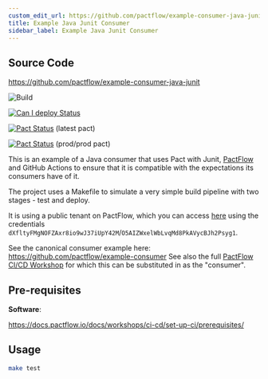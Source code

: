 ```yaml
---
custom_edit_url: https://github.com/pactflow/example-consumer-java-junit/edit/master/README.md
title: Example Java Junit Consumer
sidebar_label: Example Java Junit Consumer
---
```


<!-- This file has been synced from the pactflow/example-consumer-java-junit repository. Please do not edit it directly. The URL of the source file can be found in the custom_edit_url value above -->

## Source Code

https://github.com/pactflow/example-consumer-java-junit


![Build](https://github.com/pactflow/example-consumer-java-junit/workflows/Build/badge.svg)

[![Can I deploy Status](https://test.pactflow.io/pacticipants/pactflow-example-consumer-java-junit/branches/master/latest-version/can-i-deploy/to-environment/production/badge.svg)](https://test.pactflow.io/overview/provider/pactflow-example-provider-springboot/consumer/pactflow-example-consumer-java-junit)

[![Pact Status](https://test.pactflow.io/pacts/provider/pactflow-example-provider-springboot/consumer/pactflow-example-consumer-java-junit/latest/badge.svg)](https://test.pactflow.io/pacts/provider/pactflow-example-provider-springboot/consumer/pactflow-example-consumer-java-junit/latest) (latest pact)

[![Pact Status](https://test.pactflow.io/pacts/provider/pactflow-example-provider-springboot/consumer/pactflow-example-consumer-java-junit/latest/prod/badge.svg)](https://test.pactflow.io/pacts/provider/pactflow-example-provider-springboot/consumer/pactflow-example-consumer-java-junit/latest/prod) (prod/prod pact)

This is an example of a Java consumer that uses Pact with Junit, [PactFlow](https://pactflow.io) and GitHub Actions to ensure that it is compatible with the expectations its consumers have of it.

The project uses a Makefile to simulate a very simple build pipeline with two stages - test and deploy.

It is using a public tenant on PactFlow, which you can access [here](https://test.pactflow.io) using the credentials `dXfltyFMgNOFZAxr8io9wJ37iUpY42M`/`O5AIZWxelWbLvqMd8PkAVycBJh2Psyg1`.

See the canonical consumer example here: https://github.com/pactflow/example-consumer
See also the full [PactFlow CI/CD Workshop](https://docs.pactflow.io/docs/workshops/ci-cd) for which this can be substituted in as the "consumer".

## Pre-requisites

**Software**:

https://docs.pactflow.io/docs/workshops/ci-cd/set-up-ci/prerequisites/

## Usage

```sh
make test
```
